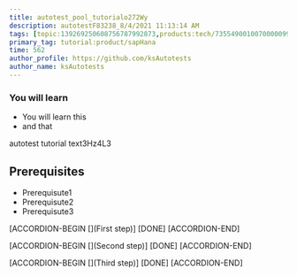 ```yaml
---
title: autotest_pool_tutorialo272Wy
description: autotestF83238_8/4/2021 11:13:14 AM
tags: [topic:139269250608756787992873,products:tech/73554900100700000996,tutorial:experience/advanced]
primary_tag: tutorial:product/sapHana
time: 562
author_profile: https://github.com/ksAutotests
author_name: ksAutotests
---
```

### You will learn
- You will learn this
- and that

autotest tutorial text3Hz4L3

## Prerequisites
- Prerequisute1
- Prerequisute2
- Prerequisute3

[ACCORDION-BEGIN [](First step)]
[DONE]
[ACCORDION-END]

[ACCORDION-BEGIN [](Second step)]
[DONE]
[ACCORDION-END]

[ACCORDION-BEGIN [](Third step)]
[DONE]
[ACCORDION-END]

